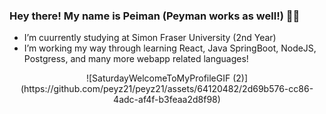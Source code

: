 ### Hey there! My name is Peiman (Peyman works as well!) 👨‍💻

-  I’m cuurrently studying at Simon Fraser University (2nd Year)
-  I’m working my way through learning React, Java SpringBoot, NodeJS, Postgress, and many more webapp related languages!

<p align="center">
    ![SaturdayWelcomeToMyProfileGIF (2)](https://github.com/peyz21/peyz21/assets/64120482/2d69b576-cc86-4adc-af4f-b3feaa2d8f98)

</p>




